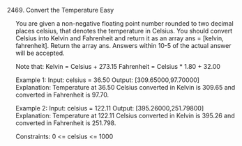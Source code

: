 2469. Convert the Temperature
Easy

You are given a non-negative floating point number rounded to two decimal places celsius, that denotes the temperature in Celsius.
You should convert Celsius into Kelvin and Fahrenheit and return it as an array ans = [kelvin, fahrenheit].
Return the array ans. Answers within 10-5 of the actual answer will be accepted.

Note that:
Kelvin = Celsius + 273.15
Fahrenheit = Celsius * 1.80 + 32.00
 
Example 1:
Input: celsius = 36.50
Output: [309.65000,97.70000]
Explanation: Temperature at 36.50 Celsius converted in Kelvin is 309.65 and converted in Fahrenheit is 97.70.

Example 2:
Input: celsius = 122.11
Output: [395.26000,251.79800]
Explanation: Temperature at 122.11 Celsius converted in Kelvin is 395.26 and converted in Fahrenheit is 251.798.
 
Constraints:
0 <= celsius <= 1000
